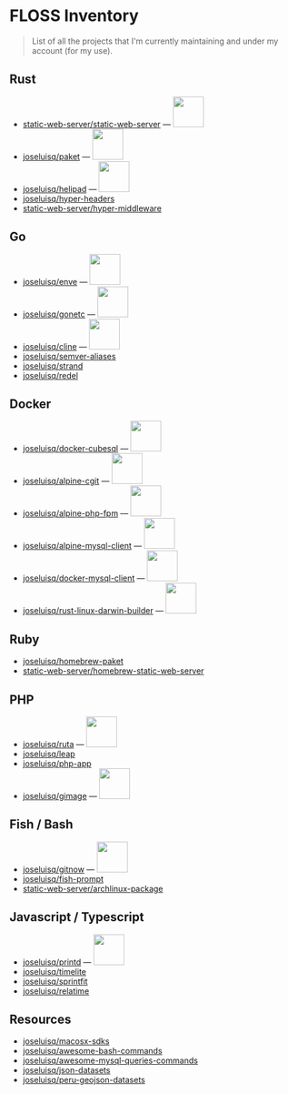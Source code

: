 # FLOSS Inventory

> List of all the projects that I'm currently maintaining and under my account (for my use).

## Rust

- <a href="https://github.com/static-web-server/static-web-server">static-web-server/static-web-server</a> — <a href="https://github.com/static-web-server/static-web-server/actions/workflows/devel.yml" title="GitHub Workflow Status"><img src="https://github.com/static-web-server/static-web-server/actions/workflows/devel.yml/badge.svg?branch=master" width="54" /></a>
- <a href="https://github.com/joseluisq/paket">joseluisq/paket</a> — <a href="https://github.com/joseluisq/paket/actions/workflows/devel.yml" title="GitHub Workflow Status"><img src="https://github.com/joseluisq/paket/actions/workflows/devel.yml/badge.svg?branch=master" width="54" /></a>
- <a href="https://github.com/joseluisq/helipad">joseluisq/helipad</a> — <a href="https://github.com/joseluisq/helipad/actions/workflows/devel.yml" title="GitHub Workflow Status"><img src="https://github.com/joseluisq/helipad/actions/workflows/devel.yml/badge.svg?branch=master" width="54" /></a>
- <a href="https://github.com/joseluisq/hyper-headers">joseluisq/hyper-headers</a>
- <a href="https://github.com/static-web-server/hyper-middleware">static-web-server/hyper-middleware</a>

## Go

- <a href="https://github.com/joseluisq/enve">joseluisq/enve</a> — <a href="https://github.com/joseluisq/enve/actions/workflows/devel.yml" title="GitHub Workflow Status"><img src="https://github.com/joseluisq/enve/actions/workflows/devel.yml/badge.svg?branch=master" width="54" /></a>
- <a href="https://github.com/joseluisq/gonetc">joseluisq/gonetc</a> — <a href="https://github.com/joseluisq/gonetc/actions/workflows/devel.yml" title="GitHub Workflow Status"><img src="https://github.com/joseluisq/gonetc/actions/workflows/devel.yml/badge.svg?branch=master" width="54" /></a>
- <a href="https://github.com/joseluisq/cline">joseluisq/cline</a> — <a href="https://github.com/joseluisq/cline/actions/workflows/devel.yml" title="GitHub Workflow Status"><img src="https://github.com/joseluisq/cline/actions/workflows/devel.yml/badge.svg?branch=master" width="54" /></a>
- <a href="https://github.com/joseluisq/semver-aliases">joseluisq/semver-aliases</a>
- <a href="https://github.com/joseluisq/strand">joseluisq/strand</a>
- <a href="https://github.com/joseluisq/redel">joseluisq/redel</a>

## Docker

- <a href="https://github.com/joseluisq/docker-cubesql">joseluisq/docker-cubesql</a> — <a href="https://github.com/joseluisq/docker-cubesql/actions/workflows/devel.yml" title="GitHub Workflow Status"><img src="https://github.com/joseluisq/docker-cubesql/actions/workflows/devel.yml/badge.svg?branch=master" width="54" /></a>
- <a href="https://github.com/joseluisq/alpine-cgit">joseluisq/alpine-cgit</a> — <a href="https://github.com/joseluisq/alpine-cgit/actions/workflows/devel.yml" title="GitHub Workflow Status"><img src="https://github.com/joseluisq/alpine-cgit/actions/workflows/devel.yml/badge.svg?branch=master" width="54" /></a>
- <a href="https://github.com/joseluisq/alpine-php-fpm">joseluisq/alpine-php-fpm</a> — <a href="https://github.com/joseluisq/alpine-php-fpm/actions/workflows/devel-8.2.yml" title="GitHub Workflow Status"><img src="https://github.com/joseluisq/alpine-php-fpm/actions/workflows/devel-8.2.yml/badge.svg?branch=master" width="54" /></a>
- <a href="https://github.com/joseluisq/alpine-mysql-client">joseluisq/alpine-mysql-client</a> — <a href="https://github.com/joseluisq/alpine-mysql-client/actions/workflows/devel.yml" title="GitHub Workflow Status"><img src="https://github.com/joseluisq/alpine-mysql-client/actions/workflows/devel.yml/badge.svg?branch=master" width="54" /></a>
- <a href="https://github.com/joseluisq/docker-mysql-client">joseluisq/docker-mysql-client</a> — <a href="https://github.com/joseluisq/docker-mysql-client/actions/workflows/devel.yml" title="GitHub Workflow Status"><img src="https://github.com/joseluisq/docker-mysql-client/actions/workflows/devel.yml/badge.svg?branch=master" width="54" /></a>
- <a href="https://github.com/joseluisq/rust-linux-darwin-builder">joseluisq/rust-linux-darwin-builder</a> — <a href="https://cirrus-ci.com/github/joseluisq/rust-linux-darwin-builder" title="Cirrus CI Status"><img src="https://api.cirrus-ci.com/github/joseluisq/rust-linux-darwin-builder.svg" width="54" /></a>

## Ruby

- <a href="https://github.com/joseluisq/homebrew-paket">joseluisq/homebrew-paket</a>
- <a href="https://github.com/static-web-server/homebrew-static-web-server">static-web-server/homebrew-static-web-server</a>

## PHP

- <a href="https://github.com/joseluisq/ruta">joseluisq/ruta</a> — <a href="https://github.com/joseluisq/ruta/actions/workflows/tests.yml" title="GitHub Workflow Status"><img src="https://github.com/joseluisq/ruta/actions/workflows/tests.yml/badge.svg?branch=master" width="54" /></a>
- <a href="https://github.com/joseluisq/leap">joseluisq/leap</a>
- <a href="https://github.com/joseluisq/php-app">joseluisq/php-app</a>
- <a href="https://github.com/joseluisq/gimage">joseluisq/gimage</a> — <a href="https://github.com/joseluisq/gimage/actions/workflows/devel.yml" title="GitHub Workflow Status"><img src="https://github.com/joseluisq/gimage/actions/workflows/devel.yml/badge.svg?branch=master" width="54" /></a>

## Fish / Bash

- <a href="https://github.com/joseluisq/gitnow">joseluisq/gitnow</a> — <a href="https://github.com/joseluisq/gitnow/actions/workflows/ci.yml" title="GitHub Workflow Status"><img src="https://github.com/joseluisq/gitnow/actions/workflows/ci.yml/badge.svg?branch=master" width="54" /></a>
- <a href="https://github.com/joseluisq/fish-prompt">joseluisq/fish-prompt</a>
- <a href="https://github.com/static-web-server/archlinux-package">static-web-server/archlinux-package</a>

## Javascript / Typescript

- <a href="https://github.com/joseluisq/printd">joseluisq/printd</a> — <a href="https://github.com/joseluisq/printd/actions/workflows/ci.yml" title="GitHub Workflow Status"><img src="https://github.com/joseluisq/printd/actions/workflows/ci.yml/badge.svg?branch=master" width="54" /></a>
- <a href="https://github.com/joseluisq/timelite">joseluisq/timelite</a>
- <a href="https://github.com/joseluisq/sprintfit">joseluisq/sprintfit</a>
- <a href="https://github.com/joseluisq/relatime">joseluisq/relatime</a>

## Resources

- <a href="https://github.com/joseluisq/macosx-sdks">joseluisq/macosx-sdks</a>
- <a href="https://github.com/joseluisq/awesome-bash-commands">joseluisq/awesome-bash-commands</a>
- <a href="https://github.com/joseluisq/awesome-mysql-queries-commands">joseluisq/awesome-mysql-queries-commands</a>
- <a href="https://github.com/joseluisq/json-datasets">joseluisq/json-datasets</a>
- <a href="https://github.com/joseluisq/peru-geojson-datasets">joseluisq/peru-geojson-datasets</a>


